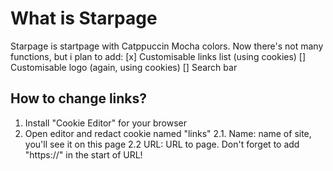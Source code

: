 # What is Starpage
Starpage is startpage with Catppuccin Mocha colors. Now there's not many functions, but i plan to add:
[x] Customisable links list (using cookies)
[] Customisable logo (again, using cookies)
[] Search bar

## How to change links?
1. Install "Cookie Editor" for your browser
2. Open editor and redact cookie named "links"
2.1. Name: name of site, you'll see it on this page
2.2 URL: URL to page. Don't forget to add "https://" in the start of URL! 